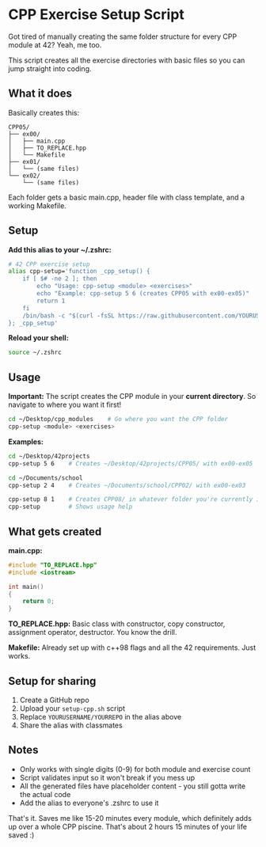 # CPP Exercise Setup Script

Got tired of manually creating the same folder structure for every CPP module at 42? Yeah, me too.

This script creates all the exercise directories with basic files so you can jump straight into coding.

## What it does

Basically creates this:
```
CPP05/
├── ex00/
│   ├── main.cpp
│   ├── TO_REPLACE.hpp  
│   └── Makefile
├── ex01/
│   └── (same files)
└── ex02/
    └── (same files)
```

Each folder gets a basic main.cpp, header file with class template, and a working Makefile.

## Setup

**Add this alias to your ~/.zshrc:**
```bash
# 42 CPP exercise setup
alias cpp-setup='function _cpp_setup() { 
    if [ $# -ne 2 ]; then
        echo "Usage: cpp-setup <module> <exercises>"
        echo "Example: cpp-setup 5 6 (creates CPP05 with ex00-ex05)"
        return 1
    fi
    /bin/bash -c "$(curl -fsSL https://raw.githubusercontent.com/YOURUSERNAME/YOURREPO/main/setup-cpp.sh)" $1 $2
}; _cpp_setup'
```

**Reload your shell:**
```bash
source ~/.zshrc
```

## Usage

**Important:** The script creates the CPP module in your **current directory**. So navigate to where you want it first!

```bash
cd ~/Desktop/cpp_modules    # Go where you want the CPP folder
cpp-setup <module> <exercises>
```

**Examples:**
```bash
cd ~/Desktop/42projects
cpp-setup 5 6    # Creates ~/Desktop/42projects/CPP05/ with ex00-ex05

cd ~/Documents/school
cpp-setup 2 4    # Creates ~/Documents/school/CPP02/ with ex00-ex03  

cpp-setup 8 1    # Creates CPP08/ in whatever folder you're currently in
cpp-setup        # Shows usage help
```

## What gets created

**main.cpp:**
```cpp
#include "TO_REPLACE.hpp"
#include <iostream>

int main()
{
    return 0;
}
```

**TO_REPLACE.hpp:**
Basic class with constructor, copy constructor, assignment operator, destructor. You know the drill.

**Makefile:**
Already set up with c++98 flags and all the 42 requirements. Just works.

## Setup for sharing

1. Create a GitHub repo
2. Upload your `setup-cpp.sh` script
3. Replace `YOURUSERNAME/YOURREPO` in the alias above
4. Share the alias with classmates

## Notes

- Only works with single digits (0-9) for both module and exercise count
- Script validates input so it won't break if you mess up
- All the generated files have placeholder content - you still gotta write the actual code
- Add the alias to everyone's .zshrc to use it

That's it. Saves me like 15-20 minutes every module, which definitely adds up over a whole CPP piscine. That's about 2 hours 15 minutes of your life saved :)
